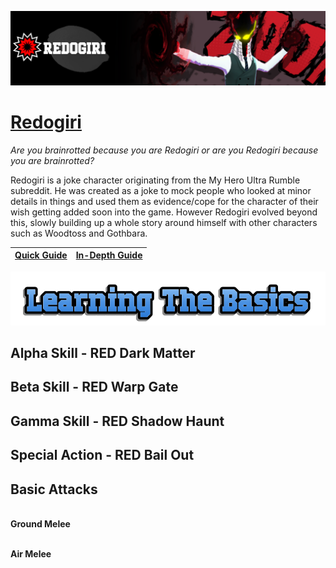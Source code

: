 <p align="center">
    <img src="https://raw.githubusercontent.com/HydrosPlays/ultrarumbleguide/refs/heads/main/images/10301.png" /><br/>
</p>

# [Redogiri](https://ultrarumble.com/character/10301)

*Are you brainrotted because you are Redogiri or are you Redogiri because you are brainrotted?*

Redogiri is a joke character originating from the My Hero Ultra Rumble subreddit. He was created as a joke to mock people who looked at minor details in things and used them as evidence/cope for the character of their wish getting added soon into the game. However Redogiri evolved beyond this, slowly building up a whole story around himself with other characters such as Woodtoss and Gothbara.

| [Quick Guide](#quickguide) | [In-Depth Guide](#indepthguide) | 
|----------------------------|---------------------------------|

<p align="center">
    <img src="https://raw.githubusercontent.com/HydrosPlays/ultrarumbleguide/refs/heads/main/images/title1.png" /></br>
</p>

## Alpha Skill - RED Dark Matter



## Beta Skill - RED Warp Gate 



## Gamma Skill - RED Shadow Haunt



## Special Action - RED Bail Out



## Basic Attacks
<br>**Ground Melee**</br>
 

<br>**Air Melee**</br>



